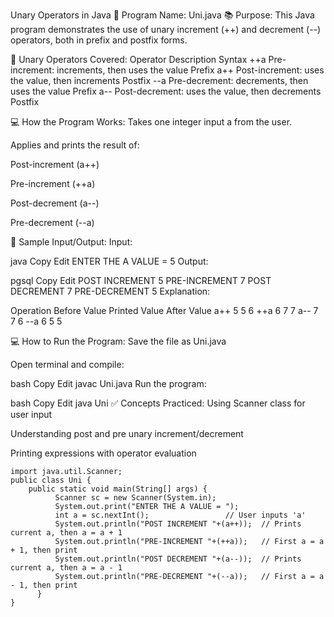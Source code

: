  Unary Operators in Java
📌 Program Name: Uni.java
📚 Purpose:
This Java program demonstrates the use of unary increment (++) and decrement (--) operators, both in prefix and postfix forms.

🧠 Unary Operators Covered:
Operator	Description	Syntax
++a	Pre-increment: increments, then uses the value	Prefix
a++	Post-increment: uses the value, then increments	Postfix
--a	Pre-decrement: decrements, then uses the value	Prefix
a--	Post-decrement: uses the value, then decrements	Postfix

💻 How the Program Works:
Takes one integer input a from the user.

Applies and prints the result of:

Post-increment (a++)

Pre-increment (++a)

Post-decrement (a--)

Pre-decrement (--a)

🧪 Sample Input/Output:
Input:

java
Copy
Edit
ENTER THE A VALUE = 5
Output:

pgsql
Copy
Edit
POST INCREMENT 5
PRE-INCREMENT 7
POST DECREMENT 7
PRE-DECREMENT 5
Explanation:

Operation	Before Value	Printed Value	After Value
a++	5	5	6
++a	6	7	7
a--	7	7	6
--a	6	5	5

💻 How to Run the Program:
Save the file as Uni.java

Open terminal and compile:

bash
Copy
Edit
javac Uni.java
Run the program:

bash
Copy
Edit
java Uni
✅ Concepts Practiced:
Using Scanner class for user input

Understanding post and pre unary increment/decrement

Printing expressions with operator evaluation
```
import java.util.Scanner;
public class Uni {
    public static void main(String[] args) {
          Scanner sc = new Scanner(System.in);
          System.out.print("ENTER THE A VALUE = ");
          int a = sc.nextInt();                 // User inputs 'a'
          System.out.println("POST INCREMENT "+(a++));  // Prints current a, then a = a + 1
          System.out.println("PRE-INCREMENT "+(++a));   // First a = a + 1, then print
          System.out.println("POST DECREMENT "+(a--));  // Prints current a, then a = a - 1
          System.out.println("PRE-DECREMENT "+(--a));   // First a = a - 1, then print
      }
}
```
